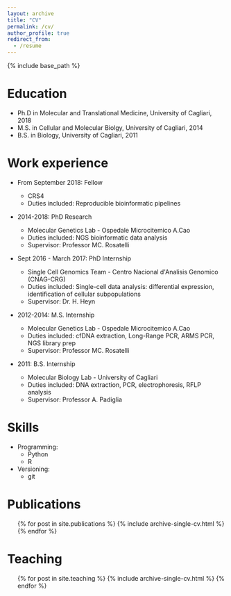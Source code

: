 ```yaml
---
layout: archive
title: "CV"
permalink: /cv/
author_profile: true
redirect_from:
  - /resume
---
```


{% include base_path %}

Education
======
* Ph.D in Molecular and Translational Medicine, University of Cagliari, 2018
* M.S. in Cellular and Molecular Biolgy, University of Cagliari, 2014
* B.S. in Biology, University of Cagliari, 2011

Work experience
======
* From September 2018: Fellow
  * CRS4
  * Duties included: Reproducible bioinformatic pipelines

* 2014-2018: PhD Research
  * Molecular Genetics Lab - Ospedale Microcitemico A.Cao
  * Duties included: NGS bioinformatic data analysis
  * Supervisor: Professor MC. Rosatelli
 
* Sept 2016 - March 2017: PhD Internship
  * Single Cell Genomics Team - Centro Nacional d'Analisis Genomico (CNAG-CRG)
  * Duties included: Single-cell data analysis: differential expression, identification of cellular subpopulations
  * Supervisor: Dr. H. Heyn

* 2012-2014: M.S. Internship
  * Molecular Genetics Lab - Ospedale Microcitemico A.Cao
  * Duties included: cfDNA extraction, Long-Range PCR, ARMS PCR, NGS library prep
  * Supervisor: Professor MC. Rosatelli

* 2011: B.S. Internship
  * Molecular Biology Lab - University of Cagliari
  * Duties included: DNA extraction, PCR, electrophoresis, RFLP analysis
  * Supervisor: Professor A. Padiglia
  
Skills
======
* Programming:
  * Python
  * R
* Versioning:
  * git

Publications
======
  <ul>{% for post in site.publications %}
    {% include archive-single-cv.html %}
  {% endfor %}</ul>
  
Teaching
======
  <ul>{% for post in site.teaching %}
    {% include archive-single-cv.html %}
  {% endfor %}</ul>
